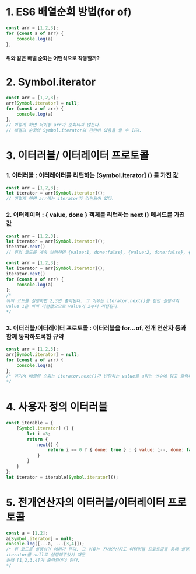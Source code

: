 # 1. ES6 배열순회 방법(for of)

```javascript
const arr = [1,2,3];
for (const a of arr) {
    console.log(a)
};
```

#### 위와 같은 배열 순회는 어떤식으로 작동할까?



# 2. Symbol.iterator

```javascript
const arr = [1,2,3];
arr[Symbol.iterator] = null;
for (const a of arr) {
    console.log(a)
};
// 이렇게 하면 더이상 arr가 순회되지 않는다.
// 배열의 순회와 Symbol.iterator와 관련이 있음을 알 수 있다.
```



# 3. 이터러블/ 이터레이터 프로토콜



### 1. 이터러블 : 이터레이터를 리턴하는 [Symbol.iterator] () 를 가진 값

```javascript
const arr = [1,2,3];
let iterator = arr[Symbol.iterator]();
// 이렇게 하면 arr에는 iterator가 리턴되어 있다.
```



### 2. 이터레이터 : { value, done } 객체를 리턴하는 next () 메서드를 가진 값

```javascript
const arr = [1,2,3];
let iterator = arr[Symbol.iterator]();
iterator.next()
// 위의 코드를 계속 실행하면 {value:1, done:false}, {value:2, done:false}, {value:3, done:false}, {value:4, done:true} 이런식의 리턴을 하게된다.

const arr = [1,2,3];
let iterator = arr[Symbol.iterator]();
iterator.next()
for (const a of arr) {
    console.log(a)
};
/*
위의 코드를 실행하면 2,3만 출력된다. 그 이유는 iterator.next()를 한번 실행시켜
value 1은 이미 리턴됐으므로 value가 2부터 리턴된다.
*/
```



### 3. 이터러블/이터레이터 프로토콜 : 이터러블을 for...of, 전개 연산자 등과 함께 동작하도록한 규약

```javascript
const arr = [1,2,3];
arr[Symbol.iterator] = null;
for (const a of arr) {
    console.log(a)
};
/* 여기서 배열의 순회는 iterator.next()가 반환하는 value를 a라는 변수에 담고 출력하고 그 다음 value를 a에 담아 출력하고 done이 true가 되면 중지한다.
*/
```



# 4. 사용자 정의 이터러블

```javascript
const iterable = {
    [Symbol.iterator] () {
        let i =3;
        return {
            next() {
                return i == 0 ? { done: true } : { value: i--, done: false }
            }
        }
    }
};
let iterator = iterable[Symbol.iterator]();
```



# 5. 전개연산자의 이터러블/이터레이터 프로토콜

```javascript
const a = [1,2];
a[Symbol.iterator] = null;
console.log([...a, ...[3,4]]);
/* 위 코드를 실행하면 에러가 뜬다. 그 이유는 전개연산자도 이터러블 프로토콜을 통해 실행되는데
iterator를 null로 설정해주었기 때문
원래 [1,2,3,4]가 출력되어야 한다.
*/
```

